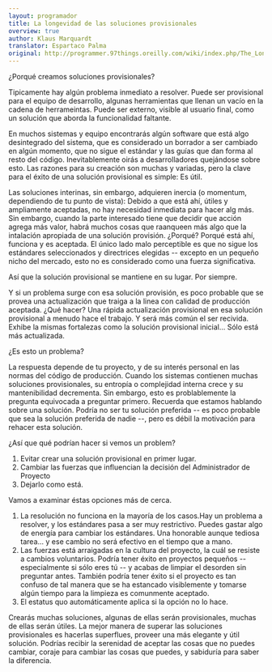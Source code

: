 ```yaml
---
layout: programador
title: La longevidad de las soluciones provisionales
overview: true
author: Klaus Marquardt
translator: Espartaco Palma
original: http://programmer.97things.oreilly.com/wiki/index.php/The_Longevity_of_Interim_Solutions
---
```


¿Porqué creamos soluciones provisionales?


Tipicamente hay algún problema inmediato a resolver. Puede ser provisional para el equipo de desarrollo, algunas herramientas que llenan un vacío en la cadena de herrameintas. Puede ser externo, visible al usuario final, como un solución que aborda la funcionalidad faltante.

En muchos sistemas y equipo encontrarás algún software que está algo desintegrado del sistema, que es considerado un borrador a ser cambiado en algún momento, que no sigue el estándar y las guías que dan forma al resto del código. Inevitablemente oirás a desarrolladores quejándose sobre esto. Las razones para su creación son muchas y variadas, pero la clave para el éxito de una solución provisional es simple: Es útil.

Las soluciones interinas, sin embargo, adquieren inercia (o momentum, dependiendo de tu punto de vista): Debido a que está ahí, útiles y ampliamente aceptadas, no hay necesidad inmediata para hacer alg más. Sin embargo, cuando la parte interesado tiene que decidir que acción agrega más valor, habrá muchos cosas que raanqueen más algo que la intalación apropiada de una solución provisión. ¿Porqué? Porqué está ahí, funciona y es aceptada. El único lado malo perceptible es que no sigue los estándares seleccionados y directrices elegidas -- excepto en un pequeño nicho del mercado, esto no es considerado como una fuerza significativa.

Así que la solución provisional se mantiene en su lugar. Por siempre.

Y si un problema surge con esa solución provisión, es poco probable que se provea una actualización que traiga a la linea con calidad de producción aceptada. ¿Qué hacer? Una rápida actualización provisional en esa solución provisional a menudo hace el trabajo. Y será más común el ser recivida. Exhibe la mismas fortalezas como la solución provisional inicial... Sólo está más actualizada.

¿Es esto un problema?

La respuesta depende de tu proyecto, y de su interés personal en las normas del código de producción. Cuando los sistemas contienen muchas soluciones provisionales, su entropía o complejidad interna crece y su mantenibilidad decrementa. Sin embargo, esto es problablemente la pregunta equivocada a preguntar primero. Recuerda que estamos hablando sobre una solución. Podría no ser tu solución preferida -- es poco probable que sea la solución preferida de nadie --, pero es débil la motivación para rehacer esta solución.

¿Así que qué podrían hacer si vemos un problem?

1. Evitar crear una solución provisional en primer lugar.
2. Cambiar las fuerzas que influencian la decisión del Administrador de Proyecto
3. Dejarlo como está.

Vamos a examinar éstas opciones más de cerca.

1. La resolución no funciona en la mayoría de los casos.Hay un problema a resolver, y los estándares pasa a ser muy restrictivo. Puedes gastar algo de energía para cambiar los estándares.  Una honorable aunque tediosa tarea... y ese cambio no será efectivo en el tiempo que a mano.
2. Las fuerzas está arraigadas en la cultura del proyecto, la cuál se resiste a cambios voluntarios. Podría tener éxito en proyectos pequeños -- especialmente si sólo eres tú -- y acabas de limpiar el desorden sin preguntar antes. También podría tener éxito si el proyecto es tan confuso de tal manera que se ha estancado visiblemente y tomarse algún tiempo para la limpieza es comunmente aceptado.
3. El estatus quo automáticamente aplica si la opción no lo hace.

Crearás muchas soluciones, algunas de ellas serán provisionales, muchas de ellas serán útiles. La mejor manera de superar las soluciones provisionales es hacerlas superflues, proveer una más elegante y útil solución. Podrías recibir la serenidad de aceptar las cosas que no puedes cambiar, coraje para cambiar las cosas que puedes, y sabiduría para saber la diferencia.

